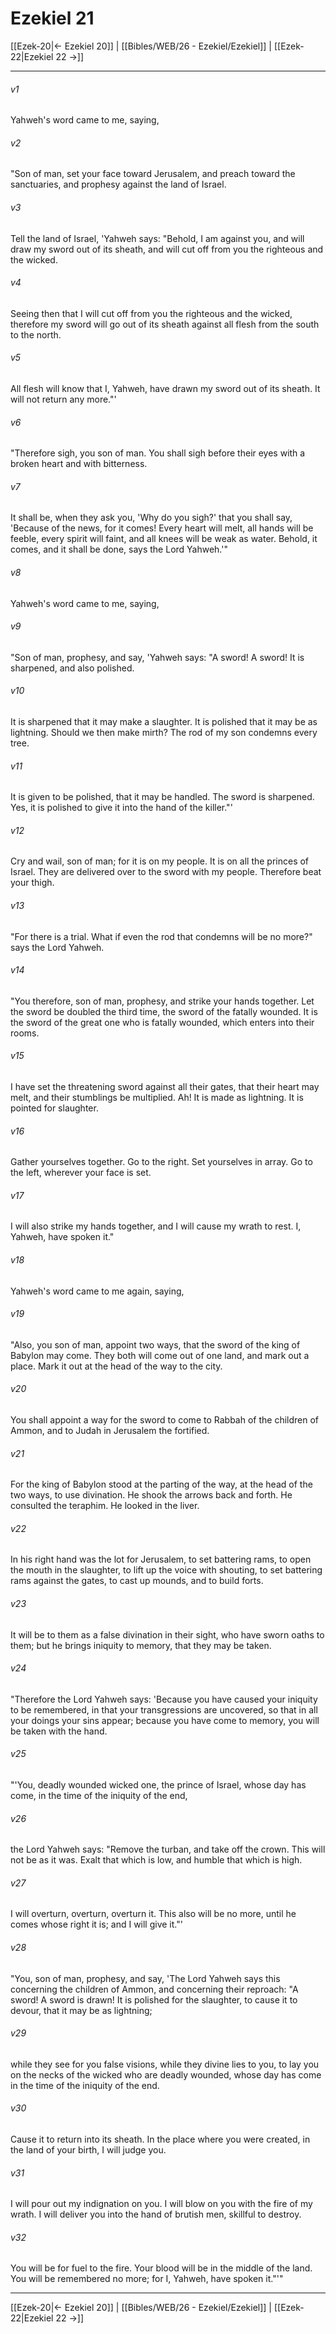 # Ezekiel 21

[[Ezek-20|← Ezekiel 20]] | [[Bibles/WEB/26 - Ezekiel/Ezekiel]] | [[Ezek-22|Ezekiel 22 →]]
***



###### v1 
Yahweh's word came to me, saying, 

###### v2 
"Son of man, set your face toward Jerusalem, and preach toward the sanctuaries, and prophesy against the land of Israel. 

###### v3 
Tell the land of Israel, 'Yahweh says: "Behold, I am against you, and will draw my sword out of its sheath, and will cut off from you the righteous and the wicked. 

###### v4 
Seeing then that I will cut off from you the righteous and the wicked, therefore my sword will go out of its sheath against all flesh from the south to the north. 

###### v5 
All flesh will know that I, Yahweh, have drawn my sword out of its sheath. It will not return any more."' 

###### v6 
"Therefore sigh, you son of man. You shall sigh before their eyes with a broken heart and with bitterness. 

###### v7 
It shall be, when they ask you, 'Why do you sigh?' that you shall say, 'Because of the news, for it comes! Every heart will melt, all hands will be feeble, every spirit will faint, and all knees will be weak as water. Behold, it comes, and it shall be done, says the Lord Yahweh.'" 

###### v8 
Yahweh's word came to me, saying, 

###### v9 
"Son of man, prophesy, and say, 'Yahweh says: "A sword! A sword! It is sharpened, and also polished. 

###### v10 
It is sharpened that it may make a slaughter. It is polished that it may be as lightning. Should we then make mirth? The rod of my son condemns every tree. 

###### v11 
It is given to be polished, that it may be handled. The sword is sharpened. Yes, it is polished to give it into the hand of the killer."' 

###### v12 
Cry and wail, son of man; for it is on my people. It is on all the princes of Israel. They are delivered over to the sword with my people. Therefore beat your thigh. 

###### v13 
"For there is a trial. What if even the rod that condemns will be no more?" says the Lord Yahweh. 

###### v14 
"You therefore, son of man, prophesy, and strike your hands together. Let the sword be doubled the third time, the sword of the fatally wounded. It is the sword of the great one who is fatally wounded, which enters into their rooms. 

###### v15 
I have set the threatening sword against all their gates, that their heart may melt, and their stumblings be multiplied. Ah! It is made as lightning. It is pointed for slaughter. 

###### v16 
Gather yourselves together. Go to the right. Set yourselves in array. Go to the left, wherever your face is set. 

###### v17 
I will also strike my hands together, and I will cause my wrath to rest. I, Yahweh, have spoken it." 

###### v18 
Yahweh's word came to me again, saying, 

###### v19 
"Also, you son of man, appoint two ways, that the sword of the king of Babylon may come. They both will come out of one land, and mark out a place. Mark it out at the head of the way to the city. 

###### v20 
You shall appoint a way for the sword to come to Rabbah of the children of Ammon, and to Judah in Jerusalem the fortified. 

###### v21 
For the king of Babylon stood at the parting of the way, at the head of the two ways, to use divination. He shook the arrows back and forth. He consulted the teraphim. He looked in the liver. 

###### v22 
In his right hand was the lot for Jerusalem, to set battering rams, to open the mouth in the slaughter, to lift up the voice with shouting, to set battering rams against the gates, to cast up mounds, and to build forts. 

###### v23 
It will be to them as a false divination in their sight, who have sworn oaths to them; but he brings iniquity to memory, that they may be taken. 

###### v24 
"Therefore the Lord Yahweh says: 'Because you have caused your iniquity to be remembered, in that your transgressions are uncovered, so that in all your doings your sins appear; because you have come to memory, you will be taken with the hand. 

###### v25 
"'You, deadly wounded wicked one, the prince of Israel, whose day has come, in the time of the iniquity of the end, 

###### v26 
the Lord Yahweh says: "Remove the turban, and take off the crown. This will not be as it was. Exalt that which is low, and humble that which is high. 

###### v27 
I will overturn, overturn, overturn it. This also will be no more, until he comes whose right it is; and I will give it."' 

###### v28 
"You, son of man, prophesy, and say, 'The Lord Yahweh says this concerning the children of Ammon, and concerning their reproach: "A sword! A sword is drawn! It is polished for the slaughter, to cause it to devour, that it may be as lightning; 

###### v29 
while they see for you false visions, while they divine lies to you, to lay you on the necks of the wicked who are deadly wounded, whose day has come in the time of the iniquity of the end. 

###### v30 
Cause it to return into its sheath. In the place where you were created, in the land of your birth, I will judge you. 

###### v31 
I will pour out my indignation on you. I will blow on you with the fire of my wrath. I will deliver you into the hand of brutish men, skillful to destroy. 

###### v32 
You will be for fuel to the fire. Your blood will be in the middle of the land. You will be remembered no more; for I, Yahweh, have spoken it."'"

***
[[Ezek-20|← Ezekiel 20]] | [[Bibles/WEB/26 - Ezekiel/Ezekiel]] | [[Ezek-22|Ezekiel 22 →]]
